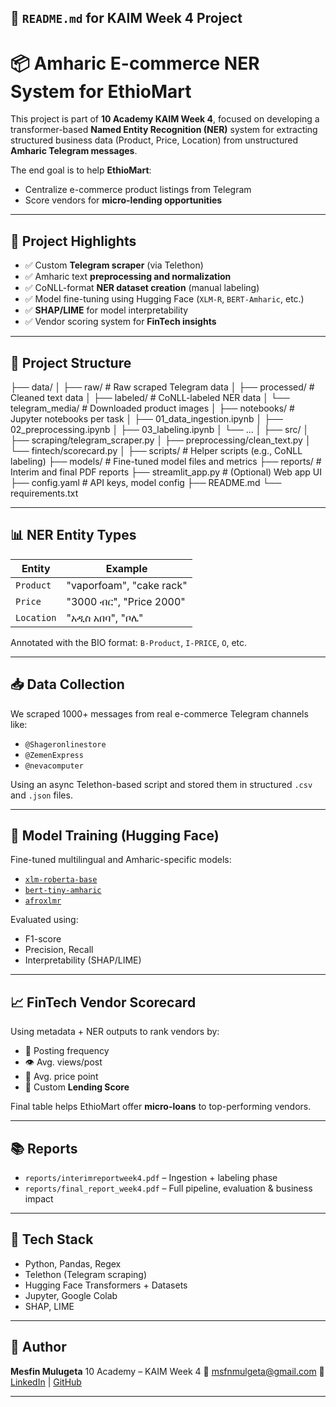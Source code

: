 ## 📄 `README.md` for KAIM Week 4 Project

# 📦 Amharic E-commerce NER System for EthioMart

This project is part of **10 Academy KAIM Week 4**, focused on developing a transformer-based **Named Entity Recognition (NER)** system for extracting structured business data (Product, Price, Location) from unstructured **Amharic Telegram messages**.

The end goal is to help **EthioMart**:

- Centralize e-commerce product listings from Telegram
- Score vendors for **micro-lending opportunities**

---

## 🚀 Project Highlights

- ✅ Custom **Telegram scraper** (via Telethon)
- ✅ Amharic text **preprocessing and normalization**
- ✅ CoNLL-format **NER dataset creation** (manual labeling)
- ✅ Model fine-tuning using Hugging Face (`XLM-R`, `BERT-Amharic`, etc.)
- ✅ **SHAP/LIME** for model interpretability
- ✅ Vendor scoring system for **FinTech insights**

---

## 📂 Project Structure

├── data/
│ ├── raw/ # Raw scraped Telegram data
│ ├── processed/ # Cleaned text data
│ ├── labeled/ # CoNLL-labeled NER data
│ └── telegram_media/ # Downloaded product images
│
├── notebooks/ # Jupyter notebooks per task
│ ├── 01_data_ingestion.ipynb
│ ├── 02_preprocessing.ipynb
│ ├── 03_labeling.ipynb
│ └── ...
│
├── src/
│ ├── scraping/telegram_scraper.py
│ ├── preprocessing/clean_text.py
│ └── fintech/scorecard.py
│
├── scripts/ # Helper scripts (e.g., CoNLL labeling)
├── models/ # Fine-tuned model files and metrics
├── reports/ # Interim and final PDF reports
├── streamlit_app.py # (Optional) Web app UI
├── config.yaml # API keys, model config
├── README.md
└── requirements.txt

---

## 📊 NER Entity Types

| Entity     | Example                  |
| ---------- | ------------------------ |
| `Product`  | "vaporfoam", "cake rack" |
| `Price`    | "3000 ብር", "Price 2000"  |
| `Location` | "አዲስ አበባ", "ቦሌ"          |

Annotated with the BIO format: `B-Product`, `I-PRICE`, `O`, etc.

---

## 📥 Data Collection

We scraped 1000+ messages from real e-commerce Telegram channels like:

- `@Shageronlinestore`
- `@ZemenExpress`
- `@nevacomputer`

Using an async Telethon-based script and stored them in structured `.csv` and `.json` files.

---

## 🔧 Model Training (Hugging Face)

Fine-tuned multilingual and Amharic-specific models:

- [`xlm-roberta-base`](https://huggingface.co/FacebookAI/xlm-roberta-base)
- [`bert-tiny-amharic`](https://huggingface.co/rasyosef/bert-tiny-amharic)
- [`afroxlmr`](https://huggingface.co/masakhane/afroxlmr-large-ner-masakhaner-1.0_2.0)

Evaluated using:

- F1-score
- Precision, Recall
- Interpretability (SHAP/LIME)

---

## 📈 FinTech Vendor Scorecard

Using metadata + NER outputs to rank vendors by:

- 📅 Posting frequency
- 👁️ Avg. views/post
- 💸 Avg. price point
- 🔢 Custom **Lending Score**

Final table helps EthioMart offer **micro-loans** to top-performing vendors.

---

## 📚 Reports

- `reports/interimreportweek4.pdf` – Ingestion + labeling phase
- `reports/final_report_week4.pdf` – Full pipeline, evaluation & business impact

---

## 🧠 Tech Stack

- Python, Pandas, Regex
- Telethon (Telegram scraping)
- Hugging Face Transformers + Datasets
- Jupyter, Google Colab
- SHAP, LIME

---

## 📌 Author

**Mesfin Mulugeta**
10 Academy – KAIM Week 4
📧 [msfnmulgeta@gmail.com](mailto:msfnmulgeta@gmail.com)
🔗 [LinkedIn](https://linkedin.com/in/mesfin-mulgeta) | [GitHub](https://github.com/5237-mests)

---
